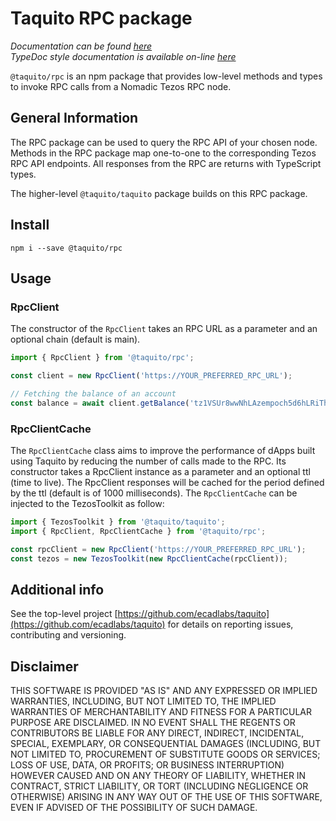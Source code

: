 # Taquito RPC package
*Documentation can be found [here](https://tezostaquito.io/docs/rpc_package)*  
*TypeDoc style documentation is available on-line [here](https://tezostaquito.io/typedoc/modules/_taquito_rpc.html)*

`@taquito/rpc` is an npm package that provides low-level methods and types to invoke RPC calls from a Nomadic Tezos RPC node.

## General Information

The RPC package can be used to query the RPC API of your chosen node. Methods in the RPC package map one-to-one to the corresponding Tezos RPC API endpoints. All responses from the RPC are returns with TypeScript types.

The higher-level `@taquito/taquito` package builds on this RPC package.

## Install

```
npm i --save @taquito/rpc
```

## Usage
### RpcClient

The constructor of the `RpcClient` takes an RPC URL as a parameter and an optional chain (default is main).

```ts
import { RpcClient } from '@taquito/rpc';

const client = new RpcClient('https://YOUR_PREFERRED_RPC_URL');

// Fetching the balance of an account
const balance = await client.getBalance('tz1VSUr8wwNhLAzempoch5d6hLRiTh8Cjcjb');
```

### RpcClientCache

The `RpcClientCache` class aims to improve the performance of dApps built using Taquito by reducing the number of calls made to the RPC. Its constructor takes a RpcClient instance as a parameter and an optional ttl (time to live). The RpcClient responses will be cached for the period defined by the ttl (default is of 1000 milliseconds). The `RpcClientCache` can be injected to the TezosToolkit as follow:

```ts
import { TezosToolkit } from '@taquito/taquito';
import { RpcClient, RpcClientCache } from '@taquito/rpc';

const rpcClient = new RpcClient('https://YOUR_PREFERRED_RPC_URL');
const tezos = new TezosToolkit(new RpcClientCache(rpcClient));
```
## Additional info

See the top-level project [https://github.com/ecadlabs/taquito](https://github.com/ecadlabs/taquito) for details on reporting issues, contributing and versioning.

## Disclaimer

THIS SOFTWARE IS PROVIDED "AS IS" AND ANY EXPRESSED OR IMPLIED WARRANTIES, INCLUDING, BUT NOT LIMITED TO, THE IMPLIED WARRANTIES OF MERCHANTABILITY AND FITNESS FOR A PARTICULAR PURPOSE ARE DISCLAIMED. IN NO EVENT SHALL THE REGENTS OR CONTRIBUTORS BE LIABLE FOR ANY DIRECT, INDIRECT, INCIDENTAL, SPECIAL, EXEMPLARY, OR CONSEQUENTIAL DAMAGES (INCLUDING, BUT NOT LIMITED TO, PROCUREMENT OF SUBSTITUTE GOODS OR SERVICES; LOSS OF USE, DATA, OR PROFITS; OR BUSINESS INTERRUPTION) HOWEVER CAUSED AND ON ANY THEORY OF LIABILITY, WHETHER IN CONTRACT, STRICT LIABILITY, OR TORT (INCLUDING NEGLIGENCE OR OTHERWISE) ARISING IN ANY WAY OUT OF THE USE OF THIS SOFTWARE, EVEN IF ADVISED OF THE POSSIBILITY OF SUCH DAMAGE.

